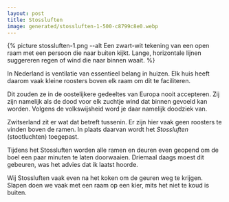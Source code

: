 ```yaml
---
layout: post
title: Stossluften
image: generated/stossluften-1-500-c8799c8e0.webp
---
```


{% picture stossluften-1.png --alt Een zwart-wit tekening van een open raam met een persoon die naar buiten kijkt. Lange, horizontale lijnen suggereren regen of wind die naar binnen waait. %}

In Nederland is ventilatie van essentieel belang in huizen. Elk huis heeft daarom vaak kleine roosters boven elk raam om dit te faciliteren.

Dit zouden ze in de oostelijkere gedeeltes van Europa nooit accepteren. Zij zijn namelijk als de dood voor elk zuchtje wind dat binnen gevoeld kan worden. Volgens de volkswijsheid word je daar namelijk doodziek van.

Zwitserland zit er wat dat betreft tussenin. Er zijn hier vaak geen roosters te vinden boven de ramen. In plaats daarvan wordt het _Stossluften_ (stootluchten) toegepast.

Tijdens het Stossluften worden alle ramen en deuren even geopend om de boel een paar minuten te laten doorwaaien. Driemaal daags moest dit gebeuren, was het advies dat ik laatst hoorde.

Wij Stossluften vaak even na het koken om de geuren weg te krijgen. Slapen doen we vaak met een raam op een kier, mits het niet te koud is buiten.
